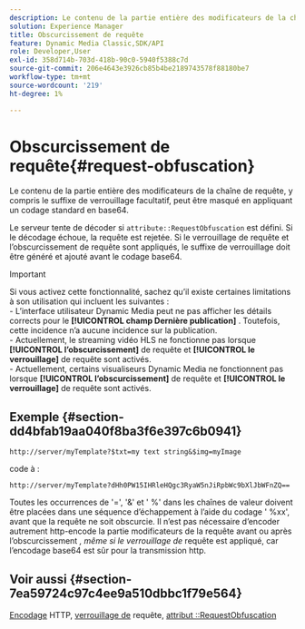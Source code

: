 ```yaml
---
description: Le contenu de la partie entière des modificateurs de la chaîne de requête, y compris le suffixe de verrouillage facultatif, peut être masqué en appliquant un codage standard en base64.
solution: Experience Manager
title: Obscurcissement de requête
feature: Dynamic Media Classic,SDK/API
role: Developer,User
exl-id: 358d714b-703d-418b-90c0-5940f5388c7d
source-git-commit: 206e4643e3926cb85b4be2189743578f88180be7
workflow-type: tm+mt
source-wordcount: '219'
ht-degree: 1%

---
```


# Obscurcissement de requête{#request-obfuscation}

Le contenu de la partie entière des modificateurs de la chaîne de requête, y compris le suffixe de verrouillage facultatif, peut être masqué en appliquant un codage standard en base64.

Le serveur tente de décoder si `attribute::RequestObfuscation` est défini. Si le décodage échoue, la requête est rejetée. Si le verrouillage de requête et l’obscurcissement de requête sont appliqués, le suffixe de verrouillage doit être généré et ajouté avant le codage base64.

>[!IMPORTANT]
>
>Si vous activez cette fonctionnalité, sachez qu’il existe certaines limitations à son utilisation qui incluent les suivantes :<br> - L’interface utilisateur Dynamic Media peut ne pas afficher les détails corrects pour le **[!UICONTROL champ Dernière publication]** . Toutefois, cette incidence n’a aucune incidence sur la publication.<br>- Actuellement, le streaming vidéo HLS ne fonctionne pas lorsque **[!UICONTROL l’obscurcissement]** de requête et **[!UICONTROL le verrouillage]** de requête sont activés.<br>- Actuellement, certains visualiseurs Dynamic Media ne fonctionnent pas lorsque **[!UICONTROL l’obscurcissement]** de requête et **[!UICONTROL le verrouillage]** de requête sont activés.

## Exemple {#section-dd4bfab19aa040f8ba3f6e397c6b0941}

`http://server/myTemplate?$txt=my text string&$img=myImage`

code à :

`http://server/myTemplate?dHh0PW15IHRleHQgc3RyaW5nJiRpbWc9bXlJbWFnZQ==`

Toutes les occurrences de &#39;=&#39;, &#39;&amp;&#39; et &#39; %&#39; dans les chaînes de valeur doivent être placées dans une séquence d’échappement à l’aide du codage &#39; %xx&#39;, avant que la requête ne soit obscurcie. Il n’est pas nécessaire d’encoder autrement http-encode la partie modificateurs de la requête avant ou après l’obscurcissement *, même si le verrouillage de* requête est appliqué, car l’encodage base64 est sûr pour la transmission http.

## Voir aussi {#section-7ea59724c97c4ee9a510dbbc1f79e564}

[Encodage](../../../../../is-api/http-ref/image-serving-api-ref/c-http-protocol-reference/c-syntax-and-features/r-http-encoding.md#reference-bb34dd13f316462695448acfa8f92df7) HTTP, [verrouillage de](../../../../../is-api/http-ref/image-serving-api-ref/c-http-protocol-reference/c-syntax-and-features/r-request-locking.md#reference-4177193d20774daab0dbf206a927844c) requête, [attribut ::RequestObfuscation](../../../../../is-api/image-catalog/image-serving-api-ref/c-image-catalog-reference/c-attributes-reference/r-requestobfuscation.md#reference-730a3330253343f893419ebd52baf0bd)
